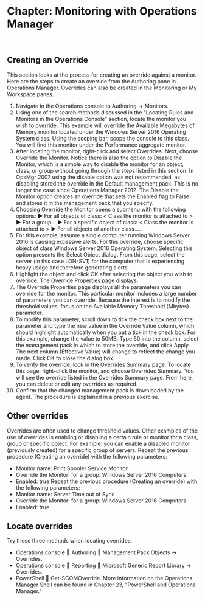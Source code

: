 # Chapter: Monitoring with Operations Manager 
 
## Creating an Override
This section looks at the process for creating an override against a monitor. Here are the steps to create an override from the Authoring pane in Operations Manager. Overrides can also be created in the Monitoring or My Workspace panes.
1. Navigate in the Operations console to Authoring -> Monitors.
2. Using one of the search methods discussed in the “Locating Rules and Monitors in the Operations Console” section, locate the monitor you wish to override. This example will override the Available Megabytes of Memory monitor located under the Windows Server 2016 Operating System class. Using the scoping bar, scope the console to this class. You will find this monitor under the Performance aggregate monitor.
3. After locating the monitor, right-click and select Overrides. Next, choose Override the Monitor. Notice there is also the option to Disable the Monitor, which is a simple way to disable the monitor for an object, class, or group without going through the steps listed in this section. In OpsMgr 2007 using the disable option was not recommended, as disabling stored the override in the Default management pack. This is no longer the case since Operations Manager 2012. The Disable the Monitor option creates an override that sets the Enabled flag to False and stores it in the management pack that you specify.
4. Choosing Override the Monitor opens a submenu with the following options:
▶ For all objects of class: < Class the monitor is attached to >
▶ For a group...
▶ For a specific object of class: < Class the monitor is attached to >
▶ For all objects of another class.....
4. For this example, assume a single computer running Windows Server 2016 is causing excessive alerts. For this override, choose specific object of class Windows Server 2016 Operating System. Selecting this option presents the Select Object dialog. From this page, select the server (in this case LON-SV1) for the computer that is experiencing heavy usage and therefore generating alerts.
5. Highlight the object and click OK after selecting the object you wish to override. The Override Properties page displays.
6. The Override Properties page displays all the parameters you can override for the monitor. This particular monitor includes a large number of parameters you can override. Because the interest is to modify the threshold values, focus on the Available Memory Threshold (Mbytes) parameter.
7. To modify this parameter, scroll down to tick the check box next to the parameter and type the new value in the Override Value column, which should highlight automatically when you put a tick in the check box. For this example, change the value to 50MB. Type 50 into the column, select the management pack in which to store the override, and click Apply. The next column (Effective Value) will change to reflect the change you made. Click OK to close the dialog box.
8. To verify the override, look in the Overrides Summary page. To locate this page, right-click the monitor, and choose Overrides Summary. You will see the override listed in the Overrides Summary page. From here, you can delete or edit any overrides as required.
9. Confirm that the changed management pack is downloaded by the agent. The procedure is explained in a previous exercise.

## Other overrides
Overrides are often used to change threshold values. Other examples of the use of overrides is enabling or disabling a certain rule or monitor for a class, group or specific object. For example: you can enable a disabled monitor (previously created) for a specific group of servers.
Repeat the previous procedure (Creating an override) with the following parameters:
-	Monitor name: Print Spooler Service Monitor
-	Override the Monitor: for a group: Windows Server 2016 Computers
-	Enabled: true
Repeat the previous procedure (Creating an override) with the following parameters:
-	Monitor name: Server Time out of Sync
-	Override the Monitor: for a group: Windows Server 2016 Computers
- Enabled: true

## Locate overrides
Try these three methods when locating overrides:
-	Operations console  Authoring  Management Pack Objects -> Overrides.
-	Operations console  Reporting  Microsoft Generic Report Library -> Overrides.
-	PowerShell  Get-SCOMOverride. More information on the Operations Manager Shell can be found in Chapter 23, “PowerShell and Operations Manager.”

